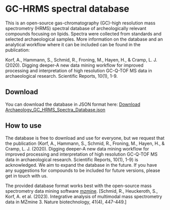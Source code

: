 # GC-HRMS spectral database

This is an open-source gas-chromatography (GC)-high resolution mass spectrometry (HRMS) spectral database of archeologically relevant compounds focusing on lipids. Spectra were collected from standards and selected archaeological samples. More information on the database and an analytical workflow where it can be included can be found in the publication:

Korf, A., Hammann, S., Schmid, R., Froning, M., Hayen, H., & Cramp, L. J. (2020). Digging deeper-A new data mining workflow for improved processing and interpretation of high resolution GC-Q-TOF MS data in archaeological research. Scientific Reports, 10(1), 1-9.

## Download
You can download the database in JSON format here:
[Download Archaeology_GC_HRMS_Spectra_Database.json](https://github.com/gc-hrms-spectra/Database-of-archeological-relevant-compounds/blob/dev/Archaeology_GC_HRMS_Spectra_Database.json)
## How to use

The database is free to download and use for everyone, but we request that the publication (Korf, A., Hammann, S., Schmid, R., Froning, M., Hayen, H., & Cramp, L. J. (2020). Digging deeper-A new data mining workflow for improved processing and interpretation of high resolution GC-Q-TOF MS data in archaeological research. Scientific Reports, 10(1), 1-9) is acknowledged. We aim to expand the database in the future. If you have any suggestions for compounds to be included for future versions, please get in touch with us.

The provided database format works best with the open-source mass spectrometry data mining software [mzmine](https://github.com/mzmine/mzmine). [Schmid, R., Heuckeroth, S., Korf, A. et al. (2023). Integrative analysis of multimodal mass spectrometry data in MZmine 3. Nature biotechnology, 41(4), 447-449.]
